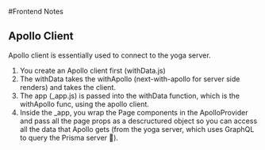 #Frontend Notes

## Apollo Client
Apollo client is essentially used to connect to the yoga server.
1. You create an Apollo client first (withData.js)
2. The withData takes the withApollo (next-with-apollo for server side renders) and takes the client.
3. The app (_app.js) is passed into the withData function, which is the withApollo func, using the apollo client.
4. Inside the _app, you wrap the Page components in the ApolloProvider and pass all the page props as a descructured object so you can access all the data that Apollo gets (from the yoga server, which uses GraphQL to query the Prisma server 🤯).